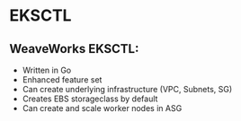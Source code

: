 # EKSCTL

## WeaveWorks EKSCTL:
- Written in Go
- Enhanced feature set
- Can create underlying infrastructure (VPC, Subnets, SG)
- Creates EBS storageclass by default
- Can create and scale worker nodes in ASG


